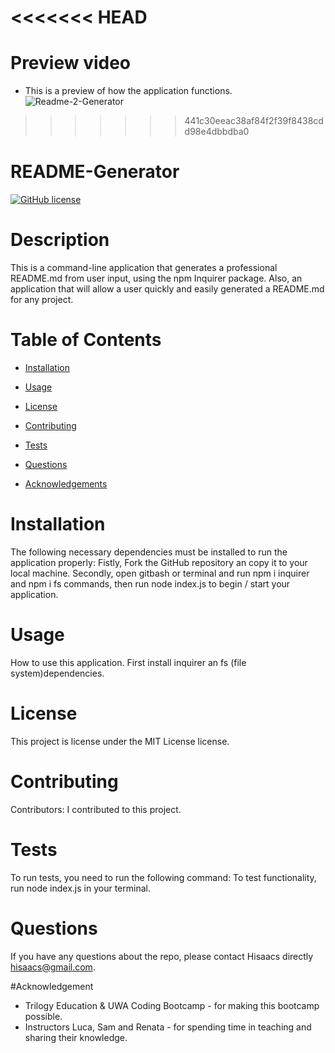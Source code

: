 <<<<<<< HEAD
=======
# Preview video
* This is a preview of how the application functions.
![Readme-2-Generator](https://user-images.githubusercontent.com/19741669/105563746-3a362980-5d5a-11eb-84da-160295634ef9.gif)
>>>>>>> 441c30eeac38af84f2f39f8438cdd98e4dbbdba0

# README-Generator
[![GitHub license](https://img.shields.io/badge/license-MIT-blue.svg)](https://github.com/Hisaacs/README-Generator)

# Description

This is a command-line application that generates a professional README.md from user input, using the npm Inquirer package. Also, an application that will allow a user quickly and easily generated a README.md for any project.

# Table of Contents 

* [Installation](#installation)

* [Usage](#usage)

* [License](#license)

* [Contributing](#contributing)

* [Tests](#tests)

* [Questions](#questions)

* [Acknowledgements](#acknowledgements)

# Installation

The following necessary dependencies must be installed to run the application properly: Fistly, Fork the GitHub repository an copy it to your local machine. Secondly, open gitbash or terminal and run npm i inquirer and npm i fs commands, then run node index.js to begin / start your application.

# Usage

How to use this application. First install inquirer an fs (file system)dependencies.

# License

This project is license under the MIT License license.

# Contributing

​Contributors: I contributed to this project.

# Tests

To run tests, you need to run the following command: To test functionality, run node index.js in your terminal.

# Questions

If you have any questions about the repo, please contact Hisaacs directly hisaacs@gmail.com.

#Acknowledgement
* Trilogy Education & UWA Coding Bootcamp - for making this bootcamp possible.
* Instructors Luca, Sam and Renata - for spending time in teaching and sharing their knowledge.
